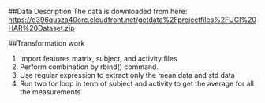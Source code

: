 ##Data Description
The data is downloaded from here:
https://d396qusza40orc.cloudfront.net/getdata%2Fprojectfiles%2FUCI%20HAR%20Dataset.zip  

##Transformation work
1. Import features matrix, subject, and activity files
2. Perform combination by rbind() command.
3. Use regular expression to extract only the mean data and std data
4. Run two for loop in term of subject and activity to get the average for all the measurements 

